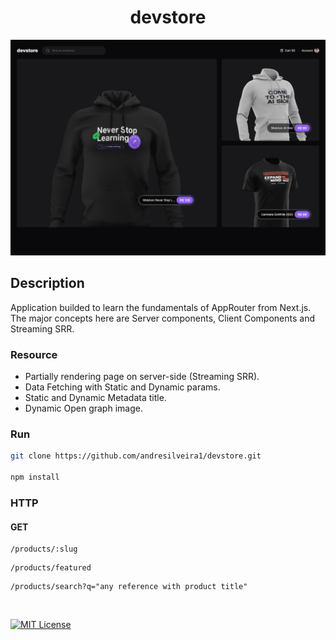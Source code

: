<h1 align="center">devstore</h1>

![preview](./.github/preview/preview.png)

## Description

Application builded to learn the fundamentals of AppRouter from Next.js. The major concepts here are Server components, Client Components and Streaming SRR.

### Resource

- Partially rendering page on server-side (Streaming SRR).
- Data Fetching with Static and Dynamic params.
- Static and Dynamic Metadata title.
- Dynamic Open graph image.

### Run

```bash
git clone https://github.com/andresilveira1/devstore.git

npm install
```

### HTTP

#### GET 
```http
/products/:slug
```

```http
/products/featured
```

```http
/products/search?q="any reference with product title"
```

<br>

[![MIT License](https://img.shields.io/badge/License-MIT-green.svg)](https://choosealicense.com/licenses/mit/)